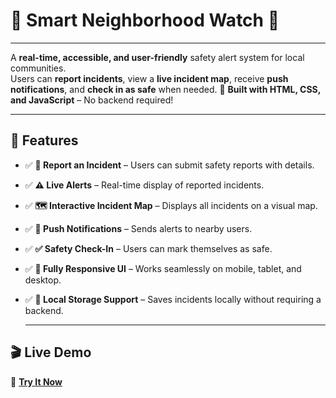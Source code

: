  
# 🚨 Smart Neighborhood Watch 🏡

---
A **real-time, accessible, and user-friendly** safety alert system for local communities.  
Users can **report incidents**, view a **live incident map**, receive **push notifications**, and **check in as safe** when needed. 
🚀 **Built with HTML, CSS, and JavaScript** – No backend required!

---
## 🌟 Features
- ✅ **📢 Report an Incident** – Users can submit safety reports with details.
- ✅ **⚠️ Live Alerts** – Real-time display of reported incidents.
- ✅ **🗺️ Interactive Incident Map** – Displays all incidents on a visual map.
- ✅ **🔔 Push Notifications** – Sends alerts to nearby users.
- ✅ **✅ Safety Check-In** – Users can mark themselves as safe.
- ✅ **📱 Fully Responsive UI** – Works seamlessly on mobile, tablet, and desktop.
- ✅ **💾 Local Storage Support** – Saves incidents locally without requiring a backend.

  ---
## 🎬 Live Demo 

🔗 **[Try It Now](https://your-github-username.github.io/community-safety-alert/)**  
